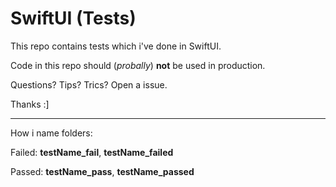 # SwiftUI (Tests)

This repo contains tests which i've done in SwiftUI.

Code in this repo should (_probally_) **not** be used in production.

Questions? Tips? Trics? Open a issue.

Thanks :]

----

How i name folders:

Failed: **testName_fail**, **testName_failed**

Passed:  **testName_pass**, **testName_passed**